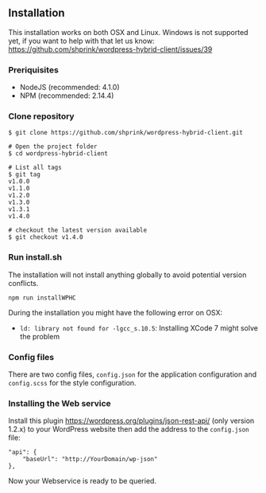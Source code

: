 ## Installation

This installation works on both OSX and Linux. Windows is not supported yet, if you want to help with that let us know: <https://github.com/shprink/wordpress-hybrid-client/issues/39>

### Preriquisites

* NodeJS (recommended: 4.1.0)
* NPM (recommended: 2.14.4)

### Clone repository

```
$ git clone https://github.com/shprink/wordpress-hybrid-client.git

# Open the project folder
$ cd wordpress-hybrid-client

# List all tags
$ git tag
v1.0.0
v1.1.0
v1.2.0
v1.3.0
v1.3.1
v1.4.0

# checkout the latest version available
$ git checkout v1.4.0
```

### Run install.sh

The installation will not install anything globally to avoid potential version conflicts.

```
npm run installWPHC
```

During the installation you might have the following error on OSX:

* `ld: library not found for -lgcc_s.10.5`: Installing XCode 7 might solve the problem

### Config files

There are two config files, ```config.json``` for the application configuration and ```config.scss``` for the style configuration.

### Installing the Web service

Install this plugin <https://wordpress.org/plugins/json-rest-api/> (only version 1.2.x) to your WordPress website then add the address to the ```config.json``` file:

```
"api": {
    "baseUrl": "http://YourDomain/wp-json"
},
```

Now your Webservice is ready to be queried.
